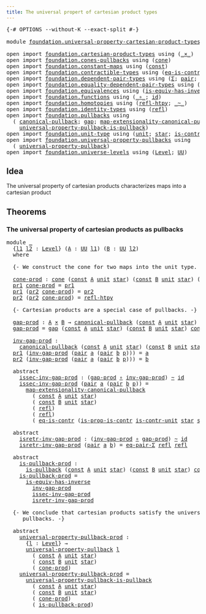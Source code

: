 ```yaml
---
title: The universal propert of cartesian product types
---
```


<pre class="Agda"><a id="74" class="Symbol">{-#</a> <a id="78" class="Keyword">OPTIONS</a> <a id="86" class="Pragma">--without-K</a> <a id="98" class="Pragma">--exact-split</a> <a id="112" class="Symbol">#-}</a>

<a id="117" class="Keyword">module</a> <a id="124" href="foundation.universal-property-cartesian-product-types.html" class="Module">foundation.universal-property-cartesian-product-types</a> <a id="178" class="Keyword">where</a>

<a id="185" class="Keyword">open</a> <a id="190" class="Keyword">import</a> <a id="197" href="foundation.cartesian-product-types.html" class="Module">foundation.cartesian-product-types</a> <a id="232" class="Keyword">using</a> <a id="238" class="Symbol">(</a><a id="239" href="foundation-core.cartesian-product-types.html#590" class="Function Operator">_×_</a><a id="242" class="Symbol">)</a>
<a id="244" class="Keyword">open</a> <a id="249" class="Keyword">import</a> <a id="256" href="foundation.cones-pullbacks.html" class="Module">foundation.cones-pullbacks</a> <a id="283" class="Keyword">using</a> <a id="289" class="Symbol">(</a><a id="290" href="foundation-core.cones-pullbacks.html#1379" class="Function">cone</a><a id="294" class="Symbol">)</a>
<a id="296" class="Keyword">open</a> <a id="301" class="Keyword">import</a> <a id="308" href="foundation.constant-maps.html" class="Module">foundation.constant-maps</a> <a id="333" class="Keyword">using</a> <a id="339" class="Symbol">(</a><a id="340" href="foundation-core.constant-maps.html#216" class="Function">const</a><a id="345" class="Symbol">)</a>
<a id="347" class="Keyword">open</a> <a id="352" class="Keyword">import</a> <a id="359" href="foundation.contractible-types.html" class="Module">foundation.contractible-types</a> <a id="389" class="Keyword">using</a> <a id="395" class="Symbol">(</a><a id="396" href="foundation-core.contractible-types.html#1311" class="Function">eq-is-contr</a><a id="407" class="Symbol">;</a> <a id="409" href="foundation-core.contractible-types.html#6620" class="Function">is-prop-is-contr</a><a id="425" class="Symbol">)</a>
<a id="427" class="Keyword">open</a> <a id="432" class="Keyword">import</a> <a id="439" href="foundation.dependent-pair-types.html" class="Module">foundation.dependent-pair-types</a> <a id="471" class="Keyword">using</a> <a id="477" class="Symbol">(</a><a id="478" href="foundation-core.dependent-pair-types.html#515" class="Record">Σ</a><a id="479" class="Symbol">;</a> <a id="481" href="foundation-core.dependent-pair-types.html#588" class="InductiveConstructor">pair</a><a id="485" class="Symbol">;</a> <a id="487" href="foundation-core.dependent-pair-types.html#605" class="Field">pr1</a><a id="490" class="Symbol">;</a> <a id="492" href="foundation-core.dependent-pair-types.html#617" class="Field">pr2</a><a id="495" class="Symbol">)</a>
<a id="497" class="Keyword">open</a> <a id="502" class="Keyword">import</a> <a id="509" href="foundation.equality-dependent-pair-types.html" class="Module">foundation.equality-dependent-pair-types</a> <a id="550" class="Keyword">using</a> <a id="556" class="Symbol">(</a><a id="557" href="foundation-core.equality-dependent-pair-types.html#1278" class="Function">eq-pair-Σ</a><a id="566" class="Symbol">)</a>
<a id="568" class="Keyword">open</a> <a id="573" class="Keyword">import</a> <a id="580" href="foundation.equivalences.html" class="Module">foundation.equivalences</a> <a id="604" class="Keyword">using</a> <a id="610" class="Symbol">(</a><a id="611" href="foundation-core.equivalences.html#3013" class="Function">is-equiv-has-inverse</a><a id="631" class="Symbol">)</a>
<a id="633" class="Keyword">open</a> <a id="638" class="Keyword">import</a> <a id="645" href="foundation.functions.html" class="Module">foundation.functions</a> <a id="666" class="Keyword">using</a> <a id="672" class="Symbol">(</a><a id="673" href="foundation-core.functions.html#420" class="Function Operator">_∘_</a><a id="676" class="Symbol">;</a> <a id="678" href="foundation-core.functions.html#322" class="Function">id</a><a id="680" class="Symbol">)</a>
<a id="682" class="Keyword">open</a> <a id="687" class="Keyword">import</a> <a id="694" href="foundation.homotopies.html" class="Module">foundation.homotopies</a> <a id="716" class="Keyword">using</a> <a id="722" class="Symbol">(</a><a id="723" href="foundation-core.homotopies.html#741" class="Function">refl-htpy</a><a id="732" class="Symbol">;</a> <a id="734" href="foundation-core.homotopies.html#627" class="Function Operator">_~_</a><a id="737" class="Symbol">)</a>
<a id="739" class="Keyword">open</a> <a id="744" class="Keyword">import</a> <a id="751" href="foundation.identity-types.html" class="Module">foundation.identity-types</a> <a id="777" class="Keyword">using</a> <a id="783" class="Symbol">(</a><a id="784" href="foundation-core.identity-types.html#1820" class="InductiveConstructor">refl</a><a id="788" class="Symbol">)</a>
<a id="790" class="Keyword">open</a> <a id="795" class="Keyword">import</a> <a id="802" href="foundation.pullbacks.html" class="Module">foundation.pullbacks</a> <a id="823" class="Keyword">using</a>
  <a id="831" class="Symbol">(</a> <a id="833" href="foundation-core.pullbacks.html#1531" class="Function">canonical-pullback</a><a id="851" class="Symbol">;</a> <a id="853" href="foundation-core.pullbacks.html#2485" class="Function">gap</a><a id="856" class="Symbol">;</a> <a id="858" href="foundation-core.pullbacks.html#5152" class="Function">map-extensionality-canonical-pullback</a><a id="895" class="Symbol">;</a> <a id="897" href="foundation-core.pullbacks.html#3019" class="Function">is-pullback</a><a id="908" class="Symbol">;</a>
    <a id="914" href="foundation-core.pullbacks.html#7407" class="Function">universal-property-pullback-is-pullback</a><a id="953" class="Symbol">)</a>
<a id="955" class="Keyword">open</a> <a id="960" class="Keyword">import</a> <a id="967" href="foundation.unit-type.html" class="Module">foundation.unit-type</a> <a id="988" class="Keyword">using</a> <a id="994" class="Symbol">(</a><a id="995" href="foundation.unit-type.html#1084" class="Datatype">unit</a><a id="999" class="Symbol">;</a> <a id="1001" href="foundation.unit-type.html#1108" class="InductiveConstructor">star</a><a id="1005" class="Symbol">;</a> <a id="1007" href="foundation.unit-type.html#2024" class="Function">is-contr-unit</a><a id="1020" class="Symbol">)</a>
<a id="1022" class="Keyword">open</a> <a id="1027" class="Keyword">import</a> <a id="1034" href="foundation.universal-property-pullbacks.html" class="Module">foundation.universal-property-pullbacks</a> <a id="1074" class="Keyword">using</a>
  <a id="1082" class="Symbol">(</a> <a id="1084" href="foundation-core.universal-property-pullbacks.html#947" class="Function">universal-property-pullback</a><a id="1111" class="Symbol">)</a>
<a id="1113" class="Keyword">open</a> <a id="1118" class="Keyword">import</a> <a id="1125" href="foundation.universe-levels.html" class="Module">foundation.universe-levels</a> <a id="1152" class="Keyword">using</a> <a id="1158" class="Symbol">(</a><a id="1159" href="Agda.Primitive.html#597" class="Postulate">Level</a><a id="1164" class="Symbol">;</a> <a id="1166" href="foundation-core.universe-levels.html#235" class="Primitive">UU</a><a id="1168" class="Symbol">)</a>
</pre>
## Idea

The universal property of cartesian products characterizes maps into a cartesian product

## Theorems

### The universal property of cartesian products as pullbacks

<pre class="Agda"><a id="1358" class="Keyword">module</a> <a id="1365" href="foundation.universal-property-cartesian-product-types.html#1365" class="Module">_</a>
  <a id="1369" class="Symbol">{</a><a id="1370" href="foundation.universal-property-cartesian-product-types.html#1370" class="Bound">l1</a> <a id="1373" href="foundation.universal-property-cartesian-product-types.html#1373" class="Bound">l2</a> <a id="1376" class="Symbol">:</a> <a id="1378" href="Agda.Primitive.html#597" class="Postulate">Level</a><a id="1383" class="Symbol">}</a> <a id="1385" class="Symbol">(</a><a id="1386" href="foundation.universal-property-cartesian-product-types.html#1386" class="Bound">A</a> <a id="1388" class="Symbol">:</a> <a id="1390" href="foundation-core.universe-levels.html#235" class="Primitive">UU</a> <a id="1393" href="foundation.universal-property-cartesian-product-types.html#1370" class="Bound">l1</a><a id="1395" class="Symbol">)</a> <a id="1397" class="Symbol">(</a><a id="1398" href="foundation.universal-property-cartesian-product-types.html#1398" class="Bound">B</a> <a id="1400" class="Symbol">:</a> <a id="1402" href="foundation-core.universe-levels.html#235" class="Primitive">UU</a> <a id="1405" href="foundation.universal-property-cartesian-product-types.html#1373" class="Bound">l2</a><a id="1407" class="Symbol">)</a>
  <a id="1411" class="Keyword">where</a>

  <a id="1420" class="Comment">{- We construct the cone for two maps into the unit type. -}</a>

  <a id="1484" href="foundation.universal-property-cartesian-product-types.html#1484" class="Function">cone-prod</a> <a id="1494" class="Symbol">:</a> <a id="1496" href="foundation-core.cones-pullbacks.html#1379" class="Function">cone</a> <a id="1501" class="Symbol">(</a><a id="1502" href="foundation-core.constant-maps.html#216" class="Function">const</a> <a id="1508" href="foundation.universal-property-cartesian-product-types.html#1386" class="Bound">A</a> <a id="1510" href="foundation.unit-type.html#1084" class="Datatype">unit</a> <a id="1515" href="foundation.unit-type.html#1108" class="InductiveConstructor">star</a><a id="1519" class="Symbol">)</a> <a id="1521" class="Symbol">(</a><a id="1522" href="foundation-core.constant-maps.html#216" class="Function">const</a> <a id="1528" href="foundation.universal-property-cartesian-product-types.html#1398" class="Bound">B</a> <a id="1530" href="foundation.unit-type.html#1084" class="Datatype">unit</a> <a id="1535" href="foundation.unit-type.html#1108" class="InductiveConstructor">star</a><a id="1539" class="Symbol">)</a> <a id="1541" class="Symbol">(</a><a id="1542" href="foundation.universal-property-cartesian-product-types.html#1386" class="Bound">A</a> <a id="1544" href="foundation-core.cartesian-product-types.html#590" class="Function Operator">×</a> <a id="1546" href="foundation.universal-property-cartesian-product-types.html#1398" class="Bound">B</a><a id="1547" class="Symbol">)</a>
  <a id="1551" href="foundation-core.dependent-pair-types.html#605" class="Field">pr1</a> <a id="1555" href="foundation.universal-property-cartesian-product-types.html#1484" class="Function">cone-prod</a> <a id="1565" class="Symbol">=</a> <a id="1567" href="foundation-core.dependent-pair-types.html#605" class="Field">pr1</a>
  <a id="1573" href="foundation-core.dependent-pair-types.html#605" class="Field">pr1</a> <a id="1577" class="Symbol">(</a><a id="1578" href="foundation-core.dependent-pair-types.html#617" class="Field">pr2</a> <a id="1582" href="foundation.universal-property-cartesian-product-types.html#1484" class="Function">cone-prod</a><a id="1591" class="Symbol">)</a> <a id="1593" class="Symbol">=</a> <a id="1595" href="foundation-core.dependent-pair-types.html#617" class="Field">pr2</a>
  <a id="1601" href="foundation-core.dependent-pair-types.html#617" class="Field">pr2</a> <a id="1605" class="Symbol">(</a><a id="1606" href="foundation-core.dependent-pair-types.html#617" class="Field">pr2</a> <a id="1610" href="foundation.universal-property-cartesian-product-types.html#1484" class="Function">cone-prod</a><a id="1619" class="Symbol">)</a> <a id="1621" class="Symbol">=</a> <a id="1623" href="foundation-core.homotopies.html#741" class="Function">refl-htpy</a>

  <a id="1636" class="Comment">{- Cartesian products are a special case of pullbacks. -}</a>

  <a id="1697" href="foundation.universal-property-cartesian-product-types.html#1697" class="Function">gap-prod</a> <a id="1706" class="Symbol">:</a> <a id="1708" href="foundation.universal-property-cartesian-product-types.html#1386" class="Bound">A</a> <a id="1710" href="foundation-core.cartesian-product-types.html#590" class="Function Operator">×</a> <a id="1712" href="foundation.universal-property-cartesian-product-types.html#1398" class="Bound">B</a> <a id="1714" class="Symbol">→</a> <a id="1716" href="foundation-core.pullbacks.html#1531" class="Function">canonical-pullback</a> <a id="1735" class="Symbol">(</a><a id="1736" href="foundation-core.constant-maps.html#216" class="Function">const</a> <a id="1742" href="foundation.universal-property-cartesian-product-types.html#1386" class="Bound">A</a> <a id="1744" href="foundation.unit-type.html#1084" class="Datatype">unit</a> <a id="1749" href="foundation.unit-type.html#1108" class="InductiveConstructor">star</a><a id="1753" class="Symbol">)</a> <a id="1755" class="Symbol">(</a><a id="1756" href="foundation-core.constant-maps.html#216" class="Function">const</a> <a id="1762" href="foundation.universal-property-cartesian-product-types.html#1398" class="Bound">B</a> <a id="1764" href="foundation.unit-type.html#1084" class="Datatype">unit</a> <a id="1769" href="foundation.unit-type.html#1108" class="InductiveConstructor">star</a><a id="1773" class="Symbol">)</a>
  <a id="1777" href="foundation.universal-property-cartesian-product-types.html#1697" class="Function">gap-prod</a> <a id="1786" class="Symbol">=</a> <a id="1788" href="foundation-core.pullbacks.html#2485" class="Function">gap</a> <a id="1792" class="Symbol">(</a><a id="1793" href="foundation-core.constant-maps.html#216" class="Function">const</a> <a id="1799" href="foundation.universal-property-cartesian-product-types.html#1386" class="Bound">A</a> <a id="1801" href="foundation.unit-type.html#1084" class="Datatype">unit</a> <a id="1806" href="foundation.unit-type.html#1108" class="InductiveConstructor">star</a><a id="1810" class="Symbol">)</a> <a id="1812" class="Symbol">(</a><a id="1813" href="foundation-core.constant-maps.html#216" class="Function">const</a> <a id="1819" href="foundation.universal-property-cartesian-product-types.html#1398" class="Bound">B</a> <a id="1821" href="foundation.unit-type.html#1084" class="Datatype">unit</a> <a id="1826" href="foundation.unit-type.html#1108" class="InductiveConstructor">star</a><a id="1830" class="Symbol">)</a> <a id="1832" href="foundation.universal-property-cartesian-product-types.html#1484" class="Function">cone-prod</a>

  <a id="1845" href="foundation.universal-property-cartesian-product-types.html#1845" class="Function">inv-gap-prod</a> <a id="1858" class="Symbol">:</a>
    <a id="1864" href="foundation-core.pullbacks.html#1531" class="Function">canonical-pullback</a> <a id="1883" class="Symbol">(</a><a id="1884" href="foundation-core.constant-maps.html#216" class="Function">const</a> <a id="1890" href="foundation.universal-property-cartesian-product-types.html#1386" class="Bound">A</a> <a id="1892" href="foundation.unit-type.html#1084" class="Datatype">unit</a> <a id="1897" href="foundation.unit-type.html#1108" class="InductiveConstructor">star</a><a id="1901" class="Symbol">)</a> <a id="1903" class="Symbol">(</a><a id="1904" href="foundation-core.constant-maps.html#216" class="Function">const</a> <a id="1910" href="foundation.universal-property-cartesian-product-types.html#1398" class="Bound">B</a> <a id="1912" href="foundation.unit-type.html#1084" class="Datatype">unit</a> <a id="1917" href="foundation.unit-type.html#1108" class="InductiveConstructor">star</a><a id="1921" class="Symbol">)</a> <a id="1923" class="Symbol">→</a> <a id="1925" href="foundation.universal-property-cartesian-product-types.html#1386" class="Bound">A</a> <a id="1927" href="foundation-core.cartesian-product-types.html#590" class="Function Operator">×</a> <a id="1929" href="foundation.universal-property-cartesian-product-types.html#1398" class="Bound">B</a>
  <a id="1933" href="foundation-core.dependent-pair-types.html#605" class="Field">pr1</a> <a id="1937" class="Symbol">(</a><a id="1938" href="foundation.universal-property-cartesian-product-types.html#1845" class="Function">inv-gap-prod</a> <a id="1951" class="Symbol">(</a><a id="1952" href="foundation-core.dependent-pair-types.html#588" class="InductiveConstructor">pair</a> <a id="1957" href="foundation.universal-property-cartesian-product-types.html#1957" class="Bound">a</a> <a id="1959" class="Symbol">(</a><a id="1960" href="foundation-core.dependent-pair-types.html#588" class="InductiveConstructor">pair</a> <a id="1965" href="foundation.universal-property-cartesian-product-types.html#1965" class="Bound">b</a> <a id="1967" href="foundation.universal-property-cartesian-product-types.html#1967" class="Bound">p</a><a id="1968" class="Symbol">)))</a> <a id="1972" class="Symbol">=</a> <a id="1974" href="foundation.universal-property-cartesian-product-types.html#1957" class="Bound">a</a>
  <a id="1978" href="foundation-core.dependent-pair-types.html#617" class="Field">pr2</a> <a id="1982" class="Symbol">(</a><a id="1983" href="foundation.universal-property-cartesian-product-types.html#1845" class="Function">inv-gap-prod</a> <a id="1996" class="Symbol">(</a><a id="1997" href="foundation-core.dependent-pair-types.html#588" class="InductiveConstructor">pair</a> <a id="2002" href="foundation.universal-property-cartesian-product-types.html#2002" class="Bound">a</a> <a id="2004" class="Symbol">(</a><a id="2005" href="foundation-core.dependent-pair-types.html#588" class="InductiveConstructor">pair</a> <a id="2010" href="foundation.universal-property-cartesian-product-types.html#2010" class="Bound">b</a> <a id="2012" href="foundation.universal-property-cartesian-product-types.html#2012" class="Bound">p</a><a id="2013" class="Symbol">)))</a> <a id="2017" class="Symbol">=</a> <a id="2019" href="foundation.universal-property-cartesian-product-types.html#2010" class="Bound">b</a>

  <a id="2024" class="Keyword">abstract</a>
    <a id="2037" href="foundation.universal-property-cartesian-product-types.html#2037" class="Function">issec-inv-gap-prod</a> <a id="2056" class="Symbol">:</a> <a id="2058" class="Symbol">(</a><a id="2059" href="foundation.universal-property-cartesian-product-types.html#1697" class="Function">gap-prod</a> <a id="2068" href="foundation-core.functions.html#420" class="Function Operator">∘</a> <a id="2070" href="foundation.universal-property-cartesian-product-types.html#1845" class="Function">inv-gap-prod</a><a id="2082" class="Symbol">)</a> <a id="2084" href="foundation-core.homotopies.html#627" class="Function Operator">~</a> <a id="2086" href="foundation-core.functions.html#322" class="Function">id</a>
    <a id="2093" href="foundation.universal-property-cartesian-product-types.html#2037" class="Function">issec-inv-gap-prod</a> <a id="2112" class="Symbol">(</a><a id="2113" href="foundation-core.dependent-pair-types.html#588" class="InductiveConstructor">pair</a> <a id="2118" href="foundation.universal-property-cartesian-product-types.html#2118" class="Bound">a</a> <a id="2120" class="Symbol">(</a><a id="2121" href="foundation-core.dependent-pair-types.html#588" class="InductiveConstructor">pair</a> <a id="2126" href="foundation.universal-property-cartesian-product-types.html#2126" class="Bound">b</a> <a id="2128" href="foundation.universal-property-cartesian-product-types.html#2128" class="Bound">p</a><a id="2129" class="Symbol">))</a> <a id="2132" class="Symbol">=</a>
      <a id="2140" href="foundation-core.pullbacks.html#5152" class="Function">map-extensionality-canonical-pullback</a>
        <a id="2186" class="Symbol">(</a> <a id="2188" href="foundation-core.constant-maps.html#216" class="Function">const</a> <a id="2194" href="foundation.universal-property-cartesian-product-types.html#1386" class="Bound">A</a> <a id="2196" href="foundation.unit-type.html#1084" class="Datatype">unit</a> <a id="2201" href="foundation.unit-type.html#1108" class="InductiveConstructor">star</a><a id="2205" class="Symbol">)</a>
        <a id="2215" class="Symbol">(</a> <a id="2217" href="foundation-core.constant-maps.html#216" class="Function">const</a> <a id="2223" href="foundation.universal-property-cartesian-product-types.html#1398" class="Bound">B</a> <a id="2225" href="foundation.unit-type.html#1084" class="Datatype">unit</a> <a id="2230" href="foundation.unit-type.html#1108" class="InductiveConstructor">star</a><a id="2234" class="Symbol">)</a>
        <a id="2244" class="Symbol">(</a> <a id="2246" href="foundation-core.identity-types.html#1820" class="InductiveConstructor">refl</a><a id="2250" class="Symbol">)</a>
        <a id="2260" class="Symbol">(</a> <a id="2262" href="foundation-core.identity-types.html#1820" class="InductiveConstructor">refl</a><a id="2266" class="Symbol">)</a>
        <a id="2276" class="Symbol">(</a> <a id="2278" href="foundation-core.contractible-types.html#1311" class="Function">eq-is-contr</a> <a id="2290" class="Symbol">(</a><a id="2291" href="foundation-core.contractible-types.html#6620" class="Function">is-prop-is-contr</a> <a id="2308" href="foundation.unit-type.html#2024" class="Function">is-contr-unit</a> <a id="2322" href="foundation.unit-type.html#1108" class="InductiveConstructor">star</a> <a id="2327" href="foundation.unit-type.html#1108" class="InductiveConstructor">star</a><a id="2331" class="Symbol">))</a>

  <a id="2337" class="Keyword">abstract</a>
    <a id="2350" href="foundation.universal-property-cartesian-product-types.html#2350" class="Function">isretr-inv-gap-prod</a> <a id="2370" class="Symbol">:</a> <a id="2372" class="Symbol">(</a><a id="2373" href="foundation.universal-property-cartesian-product-types.html#1845" class="Function">inv-gap-prod</a> <a id="2386" href="foundation-core.functions.html#420" class="Function Operator">∘</a> <a id="2388" href="foundation.universal-property-cartesian-product-types.html#1697" class="Function">gap-prod</a><a id="2396" class="Symbol">)</a> <a id="2398" href="foundation-core.homotopies.html#627" class="Function Operator">~</a> <a id="2400" href="foundation-core.functions.html#322" class="Function">id</a>
    <a id="2407" href="foundation.universal-property-cartesian-product-types.html#2350" class="Function">isretr-inv-gap-prod</a> <a id="2427" class="Symbol">(</a><a id="2428" href="foundation-core.dependent-pair-types.html#588" class="InductiveConstructor">pair</a> <a id="2433" href="foundation.universal-property-cartesian-product-types.html#2433" class="Bound">a</a> <a id="2435" href="foundation.universal-property-cartesian-product-types.html#2435" class="Bound">b</a><a id="2436" class="Symbol">)</a> <a id="2438" class="Symbol">=</a> <a id="2440" href="foundation-core.equality-dependent-pair-types.html#1278" class="Function">eq-pair-Σ</a> <a id="2450" href="foundation-core.identity-types.html#1820" class="InductiveConstructor">refl</a> <a id="2455" href="foundation-core.identity-types.html#1820" class="InductiveConstructor">refl</a>

  <a id="2463" class="Keyword">abstract</a>
    <a id="2476" href="foundation.universal-property-cartesian-product-types.html#2476" class="Function">is-pullback-prod</a> <a id="2493" class="Symbol">:</a>
      <a id="2501" href="foundation-core.pullbacks.html#3019" class="Function">is-pullback</a> <a id="2513" class="Symbol">(</a><a id="2514" href="foundation-core.constant-maps.html#216" class="Function">const</a> <a id="2520" href="foundation.universal-property-cartesian-product-types.html#1386" class="Bound">A</a> <a id="2522" href="foundation.unit-type.html#1084" class="Datatype">unit</a> <a id="2527" href="foundation.unit-type.html#1108" class="InductiveConstructor">star</a><a id="2531" class="Symbol">)</a> <a id="2533" class="Symbol">(</a><a id="2534" href="foundation-core.constant-maps.html#216" class="Function">const</a> <a id="2540" href="foundation.universal-property-cartesian-product-types.html#1398" class="Bound">B</a> <a id="2542" href="foundation.unit-type.html#1084" class="Datatype">unit</a> <a id="2547" href="foundation.unit-type.html#1108" class="InductiveConstructor">star</a><a id="2551" class="Symbol">)</a> <a id="2553" href="foundation.universal-property-cartesian-product-types.html#1484" class="Function">cone-prod</a>
    <a id="2567" href="foundation.universal-property-cartesian-product-types.html#2476" class="Function">is-pullback-prod</a> <a id="2584" class="Symbol">=</a>
      <a id="2592" href="foundation-core.equivalences.html#3013" class="Function">is-equiv-has-inverse</a>
        <a id="2621" href="foundation.universal-property-cartesian-product-types.html#1845" class="Function">inv-gap-prod</a>
        <a id="2642" href="foundation.universal-property-cartesian-product-types.html#2037" class="Function">issec-inv-gap-prod</a>
        <a id="2669" href="foundation.universal-property-cartesian-product-types.html#2350" class="Function">isretr-inv-gap-prod</a>

  <a id="2692" class="Comment">{- We conclude that cartesian products satisfy the universal property of 
     pullbacks. -}</a>

  <a id="2788" class="Keyword">abstract</a>
    <a id="2801" href="foundation.universal-property-cartesian-product-types.html#2801" class="Function">universal-property-pullback-prod</a> <a id="2834" class="Symbol">:</a>
      <a id="2842" class="Symbol">{</a><a id="2843" href="foundation.universal-property-cartesian-product-types.html#2843" class="Bound">l</a> <a id="2845" class="Symbol">:</a> <a id="2847" href="Agda.Primitive.html#597" class="Postulate">Level</a><a id="2852" class="Symbol">}</a> <a id="2854" class="Symbol">→</a>
      <a id="2862" href="foundation-core.universal-property-pullbacks.html#947" class="Function">universal-property-pullback</a> <a id="2890" href="foundation.universal-property-cartesian-product-types.html#2843" class="Bound">l</a>
        <a id="2900" class="Symbol">(</a> <a id="2902" href="foundation-core.constant-maps.html#216" class="Function">const</a> <a id="2908" href="foundation.universal-property-cartesian-product-types.html#1386" class="Bound">A</a> <a id="2910" href="foundation.unit-type.html#1084" class="Datatype">unit</a> <a id="2915" href="foundation.unit-type.html#1108" class="InductiveConstructor">star</a><a id="2919" class="Symbol">)</a>
        <a id="2929" class="Symbol">(</a> <a id="2931" href="foundation-core.constant-maps.html#216" class="Function">const</a> <a id="2937" href="foundation.universal-property-cartesian-product-types.html#1398" class="Bound">B</a> <a id="2939" href="foundation.unit-type.html#1084" class="Datatype">unit</a> <a id="2944" href="foundation.unit-type.html#1108" class="InductiveConstructor">star</a><a id="2948" class="Symbol">)</a>
        <a id="2958" class="Symbol">(</a> <a id="2960" href="foundation.universal-property-cartesian-product-types.html#1484" class="Function">cone-prod</a><a id="2969" class="Symbol">)</a>
    <a id="2975" href="foundation.universal-property-cartesian-product-types.html#2801" class="Function">universal-property-pullback-prod</a> <a id="3008" class="Symbol">=</a>
      <a id="3016" href="foundation-core.pullbacks.html#7407" class="Function">universal-property-pullback-is-pullback</a>
        <a id="3064" class="Symbol">(</a> <a id="3066" href="foundation-core.constant-maps.html#216" class="Function">const</a> <a id="3072" href="foundation.universal-property-cartesian-product-types.html#1386" class="Bound">A</a> <a id="3074" href="foundation.unit-type.html#1084" class="Datatype">unit</a> <a id="3079" href="foundation.unit-type.html#1108" class="InductiveConstructor">star</a><a id="3083" class="Symbol">)</a>
        <a id="3093" class="Symbol">(</a> <a id="3095" href="foundation-core.constant-maps.html#216" class="Function">const</a> <a id="3101" href="foundation.universal-property-cartesian-product-types.html#1398" class="Bound">B</a> <a id="3103" href="foundation.unit-type.html#1084" class="Datatype">unit</a> <a id="3108" href="foundation.unit-type.html#1108" class="InductiveConstructor">star</a><a id="3112" class="Symbol">)</a>
        <a id="3122" class="Symbol">(</a> <a id="3124" href="foundation.universal-property-cartesian-product-types.html#1484" class="Function">cone-prod</a><a id="3133" class="Symbol">)</a>
        <a id="3143" class="Symbol">(</a> <a id="3145" href="foundation.universal-property-cartesian-product-types.html#2476" class="Function">is-pullback-prod</a><a id="3161" class="Symbol">)</a>
</pre>